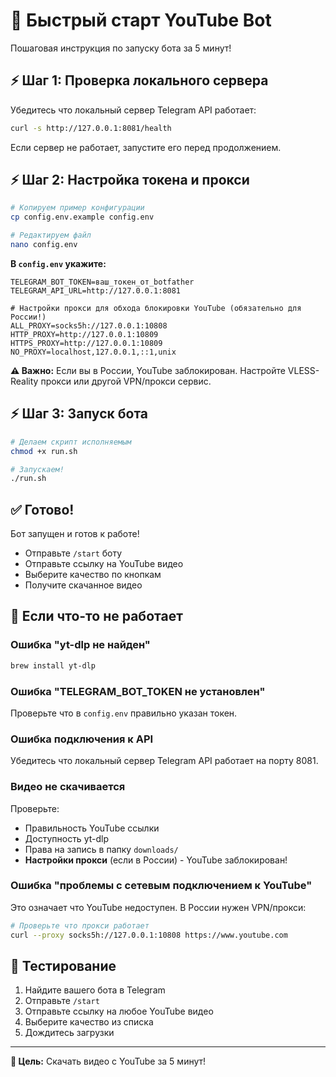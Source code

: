 # 🚀 Быстрый старт YouTube Bot

Пошаговая инструкция по запуску бота за 5 минут!

## ⚡ Шаг 1: Проверка локального сервера

Убедитесь что локальный сервер Telegram API работает:

```bash
curl -s http://127.0.0.1:8081/health
```

Если сервер не работает, запустите его перед продолжением.

## ⚡ Шаг 2: Настройка токена и прокси

```bash
# Копируем пример конфигурации
cp config.env.example config.env

# Редактируем файл
nano config.env
```

**В `config.env` укажите:**
```env
TELEGRAM_BOT_TOKEN=ваш_токен_от_botfather
TELEGRAM_API_URL=http://127.0.0.1:8081

# Настройки прокси для обхода блокировки YouTube (обязательно для России!)
ALL_PROXY=socks5h://127.0.0.1:10808
HTTP_PROXY=http://127.0.0.1:10809
HTTPS_PROXY=http://127.0.0.1:10809
NO_PROXY=localhost,127.0.0.1,::1,unix
```

**⚠️ Важно:** Если вы в России, YouTube заблокирован. Настройте VLESS-Reality прокси или другой VPN/прокси сервис.

## ⚡ Шаг 3: Запуск бота

```bash
# Делаем скрипт исполняемым
chmod +x run.sh

# Запускаем!
./run.sh
```

## ✅ Готово!

Бот запущен и готов к работе! 

- Отправьте `/start` боту
- Отправьте ссылку на YouTube видео
- Выберите качество по кнопкам
- Получите скачанное видео

## 🔧 Если что-то не работает

### Ошибка "yt-dlp не найден"
```bash
brew install yt-dlp
```

### Ошибка "TELEGRAM_BOT_TOKEN не установлен"
Проверьте что в `config.env` правильно указан токен.

### Ошибка подключения к API
Убедитесь что локальный сервер Telegram API работает на порту 8081.

### Видео не скачивается
Проверьте:
- Правильность YouTube ссылки
- Доступность yt-dlp
- Права на запись в папку `downloads/`
- **Настройки прокси** (если в России) - YouTube заблокирован!

### Ошибка "проблемы с сетевым подключением к YouTube"
Это означает что YouTube недоступен. В России нужен VPN/прокси:
```bash
# Проверьте что прокси работает
curl --proxy socks5h://127.0.0.1:10808 https://www.youtube.com
```

## 📱 Тестирование

1. Найдите вашего бота в Telegram
2. Отправьте `/start`
3. Отправьте ссылку на любое YouTube видео
4. Выберите качество из списка
5. Дождитесь загрузки

---

**🎯 Цель:** Скачать видео с YouTube за 5 минут!
